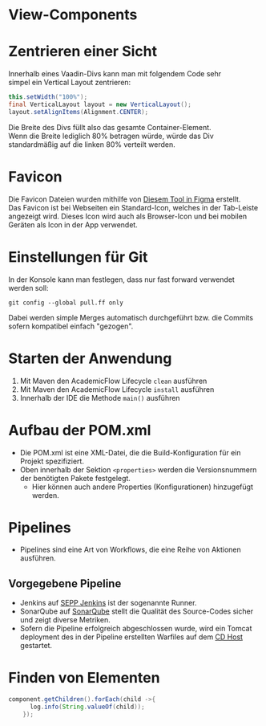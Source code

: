 # View-Components

# Zentrieren einer Sicht

Innerhalb eines Vaadin-Divs kann man mit folgendem Code sehr <br>
simpel ein Vertical Layout zentrieren:

```Java
this.setWidth("100%");
final VerticalLayout layout = new VerticalLayout();
layout.setAlignItems(Alignment.CENTER);
```
Die Breite des Divs füllt also das gesamte Container-Element.</br>
Wenn die Breite lediglich 80% betragen würde, würde das Div
standardmäßig auf die linken 80% verteilt werden.

# Favicon
Die Favicon Dateien wurden mithilfe von [Diesem Tool in Figma](https://www.figma.com/community/file/914233657397286062)
erstellt. </br>
Das Favicon ist bei Webseiten ein Standard-Icon, welches in der Tab-Leiste angezeigt wird.
Dieses Icon wird auch als Browser-Icon und bei mobilen Geräten als Icon in der App verwendet.

# Einstellungen für Git
In der Konsole kann man festlegen, dass nur fast forward verwendet werden soll:
```console
git config --global pull.ff only
```
Dabei werden simple Merges automatisch durchgeführt bzw. die Commits sofern
kompatibel einfach "gezogen".

# Starten der Anwendung
1. Mit Maven den AcademicFlow Lifecycle ``clean`` ausführen
2. Mit Maven den AcademicFlow Lifecycle ``install`` ausführen
3. Innerhalb der IDE die Methode ``main()`` ausführen

# Aufbau der POM.xml
- Die POM.xml ist eine XML-Datei, die die Build-Konfiguration für ein Projekt
  spezifiziert.
- Oben innerhalb der Sektion ``<properties>`` werden die Versionsnummern der
  benötigten Pakete festgelegt.
  - Hier können auch andere Properties (Konfigurationen) hinzugefügt werden.
# Pipelines
  - Pipelines sind eine Art von Workflows, die eine Reihe von Aktionen ausführen.
## Vorgegebene Pipeline
- Jenkins auf
  [SEPP Jenkins](https://sepp-jenkins.inf.h-brs.de/job/Alda-innen/) ist der sogenannte Runner.
- SonarQube auf
  [SonarQube](https://sepp-sonar.inf.h-brs.de/dashboard?id=Alda-innen)
stellt die Qualität des Source-Codes sicher und zeigt diverse Metriken.
- Sofern die Pipeline erfolgreich abgeschlossen wurde, wird ein Tomcat deployment des in der Pipeline
  erstellten Warfiles auf dem [CD Host](http://sepp-test.inf.h-brs.de:8080/AldaInnen-0.0.1-SNAPSHOT/) gestartet.


# Finden von Elementen

```java
component.getChildren().forEach(child ->{
      log.info(String.valueOf(child));
    });
```